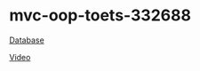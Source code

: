 # mvc-oop-toets-332688

[Database](https://github.com/Tjardo18/mvc-oop-toets-332688/tree/main/app/db "Vulkaan DB")

[Video](https://github.com/Tjardo18/mvc-oop-toets-332688/tree/main/vids "Vulkaan Video")